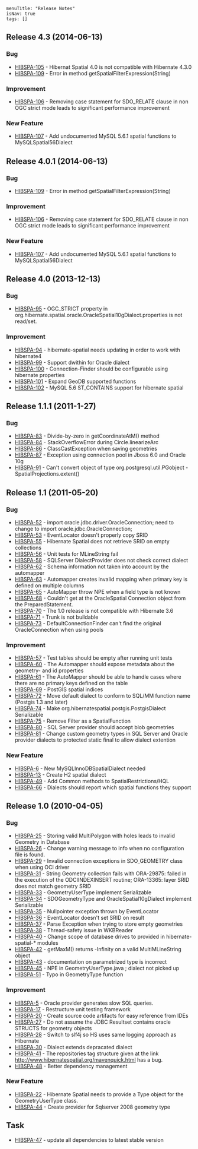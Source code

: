 ```
menuTitle: "Release Notes"
isNav: true
tags: []
```

## Release 4.3 (2014-06-13)
### Bug
* [HIBSPA-105](http://www.hibernatespatial.org/jira/browse/HIBSPA-105) - Hibernat Spatial 4.0 is not compatible with Hibernate 4.3.0
* [HIBSPA-109](http://www.hibernatespatial.org/jira/browse/HIBSPA-109) - Error in method getSpatialFilterExpression(String)

### Improvement
* [HIBSPA-106](http://www.hibernatespatial.org/jira/browse/HIBSPA-106) - Removing case statement for SDO_RELATE clause in non OGC strict mode leads to significant performance improvement

### New Feature
* [HIBSPA-107](http://www.hibernatespatial.org/jira/browse/HIBSPA-107) - Add undocumented MySQL 5.6.1 spatial functions to MySQLSpatial56Dialect



## Release 4.0.1 (2014-06-13)

### Bug
* [HIBSPA-109](http://www.hibernatespatial.org/jira/browse/HIBSPA-109) - Error in method getSpatialFilterExpression(String)

### Improvement
* [HIBSPA-106](http://www.hibernatespatial.org/jira/browse/HIBSPA-106) - Removing case statement for SDO_RELATE clause in non OGC strict mode leads to significant performance improvement

### New Feature
* [HIBSPA-107](http://www.hibernatespatial.org/jira/browse/HIBSPA-107) - Add undocumented MySQL 5.6.1 spatial functions to MySQLSpatial56Dialect


## Release 4.0 (2013-12-13)

### Bug

* [HIBSPA-95](http://www.hibernatespatial.org/jira/browse/HIBSPA-95) - OGC_STRICT property in org.hibernate.spatial.oracle.OracleSpatial10gDialect.properties is not read/set.

### Improvement

* [HIBSPA-94](http://www.hibernatespatial.org/jira/browse/HIBSPA-94) - hibernate-spatial needs updating in order to work with hibernate4
* [HIBSPA-99](http://www.hibernatespatial.org/jira/browse/HIBSPA-99) - Support dwithin for Oracle dialect
* [HIBSPA-100](http://www.hibernatespatial.org/jira/browse/HIBSPA-100) - Connection-Finder should be configurable using hibernate properties
* [HIBSPA-101](http://www.hibernatespatial.org/jira/browse/HIBSPA-101) - Expand GeoDB supported functions
* [HIBSPA-102](http://www.hibernatespatial.org/jira/browse/HIBSPA-102) - MySQL 5.6 ST_CONTAINS support for hibernate spatial


## Release 1.1.1 (2011-1-27)

### Bug

* [HIBSPA-83](http://www.hibernatespatial.org/jira/browse/HIBSPA-83) - Divide-by-zero in getCoordinateAtM() method
* [HIBSPA-84](http://www.hibernatespatial.org/jira/browse/HIBSPA-84) - StackOverflowError during Circle.linearizeArc
* [HIBSPA-86](http://www.hibernatespatial.org/jira/browse/HIBSPA-86) - ClassCastException when saving geometries
* [HIBSPA-87](http://www.hibernatespatial.org/jira/browse/HIBSPA-87) - Exception using connection pool in Jboss 6.0 and Oracle 10g
* [HIBSPA-91](http://www.hibernatespatial.org/jira/browse/HIBSPA-91) - Can't convert object of type org.postgresql.util.PGobject - SpatialProjections.extent()

## Release 1.1 (2011-05-20)

### Bug

* [HIBSPA-52](http://www.hibernatespatial.org/jira/browse/HIBSPA-52) - import oracle.jdbc.driver.OracleConnection; need to change to import oracle.jdbc.OracleConnection;
* [HIBSPA-53](http://www.hibernatespatial.org/jira/browse/HIBSPA-53) - EventLocator doesn't properly copy SRID
* [HIBSPA-55](http://www.hibernatespatial.org/jira/browse/HIBSPA-55) - Hibernate Spatial does not retrieve SRID on empty collections
* [HIBSPA-56](http://www.hibernatespatial.org/jira/browse/HIBSPA-56) - Unit tests for MLineString fail
* [HIBSPA-58](http://www.hibernatespatial.org/jira/browse/HIBSPA-58) - SQLServer DialectProvider does not check correct dialect
* [HIBSPA-62](http://www.hibernatespatial.org/jira/browse/HIBSPA-62) - Schema information not taken into account by the automapper
* [HIBSPA-63](http://www.hibernatespatial.org/jira/browse/HIBSPA-63) - Automapper creates invalid mapping when primary key is defined on multiple columns
* [HIBSPA-65](http://www.hibernatespatial.org/jira/browse/HIBSPA-65) - AutoMapper throw NPE when a field type is not known
* [HIBSPA-68](http://www.hibernatespatial.org/jira/browse/HIBSPA-68) - Couldn't get at the OracleSpatial Connection object from the PreparedStatement.
* [HIBSPA-70](http://www.hibernatespatial.org/jira/browse/HIBSPA-70) - The 1.0 release is not compatible with Hibernate 3.6
* [HIBSPA-71](http://www.hibernatespatial.org/jira/browse/HIBSPA-71) - Trunk is not buildable
* [HIBSPA-73](http://www.hibernatespatial.org/jira/browse/HIBSPA-73) - DefaultConnectionFinder can't find the original OracleConnection when using pools

### Improvement

* [HIBSPA-57](http://www.hibernatespatial.org/jira/browse/HIBSPA-57) - Test tables should be empty after running unit tests
* [HIBSPA-60](http://www.hibernatespatial.org/jira/browse/HIBSPA-60) - The Automapper should expose metadata about the geometry- and id properties
* [HIBSPA-61](http://www.hibernatespatial.org/jira/browse/HIBSPA-61) - The AutoMapper should be able to handle cases where there are no primary keys defined on the table
* [HIBSPA-69](http://www.hibernatespatial.org/jira/browse/HIBSPA-69) - PostGIS spatial indices
* [HIBSPA-72](http://www.hibernatespatial.org/jira/browse/HIBSPA-72) - Move default dialect to conform to SQL/MM function name (Postgis 1.3 and later)
* [HIBSPA-74](http://www.hibernatespatial.org/jira/browse/HIBSPA-74) - Make org.hibernatespatial.postgis.PostgisDialect Serializable
* [HIBSPA-75](http://www.hibernatespatial.org/jira/browse/HIBSPA-75) - Remove Filter as a SpatialFunction
* [HIBSPA-80](http://www.hibernatespatial.org/jira/browse/HIBSPA-80) - SQL Server provider should accept blob geometries
* [HIBSPA-81](http://www.hibernatespatial.org/jira/browse/HIBSPA-81) - Change custom geometry types in SQL Server and Oracle provider dialects to protected static final to allow dialect extention

### New Feature

* [HIBSPA-6](http://www.hibernatespatial.org/jira/browse/HIBSPA-6) - New MySQLInnoDBSpatialDialect needed
* [HIBSPA-13](http://www.hibernatespatial.org/jira/browse/HIBSPA-13) - Create H2 spatial dialect
* [HIBSPA-49](http://www.hibernatespatial.org/jira/browse/HIBSPA-49) - Add Common methods to SpatialRestrictions/HQL
* [HIBSPA-66](http://www.hibernatespatial.org/jira/browse/HIBSPA-66) - Dialects should report which spatial functions they support

## Release 1.0 (2010-04-05)

### Bug

* [HIBSPA-25](http://www.hibernatespatial.org/jira/browse/HIBSPA-25) - Storing valid MultiPolygon with holes leads to invalid Geometry in Database
* [HIBSPA-26](http://www.hibernatespatial.org/jira/browse/HIBSPA-26) - Change warning message to info when no configuration file is found.
* [HIBSPA-29](http://www.hibernatespatial.org/jira/browse/HIBSPA-29) - Invalid connection exceptions in SDO_GEOMETRY class when using OCI driver
* [HIBSPA-31](http://www.hibernatespatial.org/jira/browse/HIBSPA-31) - String Geometry collection fails with ORA-29875: failed in the execution of the ODCIINDEXINSERT routine; ORA-13365: layer SRID does not match geometry SRID
* [HIBSPA-33](http://www.hibernatespatial.org/jira/browse/HIBSPA-33) - GeometryUserType implement Serializable
* [HIBSPA-34](http://www.hibernatespatial.org/jira/browse/HIBSPA-34) - SDOGeometryType and OracleSpatial10gDialect implement Serializable
* [HIBSPA-35](http://www.hibernatespatial.org/jira/browse/HIBSPA-35) - Nullpointer exception thrown by EventLocator
* [HIBSPA-36](http://www.hibernatespatial.org/jira/browse/HIBSPA-36) - EventLocator doesn't set SRID on result
* [HIBSPA-37](http://www.hibernatespatial.org/jira/browse/HIBSPA-37) - Parse Exception when trying to store empty geometries
* [HIBSPA-38](http://www.hibernatespatial.org/jira/browse/HIBSPA-38) - Thread-safety issue in WKBReader
* [HIBSPA-40](http://www.hibernatespatial.org/jira/browse/HIBSPA-40) - Change scope of database drives to provided in hibernate-spatial-* modules
* [HIBSPA-42](http://www.hibernatespatial.org/jira/browse/HIBSPA-42) - getMaxM() returns -Infinity on a valid MultiMLineString object
* [HIBSPA-43](http://www.hibernatespatial.org/jira/browse/HIBSPA-43) - documentation on parametrized type is incorrect
* [HIBSPA-45](http://www.hibernatespatial.org/jira/browse/HIBSPA-45) - NPE in GeometryUserType.java ; dialect not picked up
* [HIBSPA-51](http://www.hibernatespatial.org/jira/browse/HIBSPA-51) - Typo in GeometryType function

### Improvement

* [HIBSPA-5](http://www.hibernatespatial.org/jira/browse/HIBSPA-5) - Oracle provider generates slow SQL queries.
* [HIBSPA-17](http://www.hibernatespatial.org/jira/browse/HIBSPA-17) - Restructure unit testing framework
* [HIBSPA-20](http://www.hibernatespatial.org/jira/browse/HIBSPA-20) - Create source code artifacts for easy reference from IDEs
* [HIBSPA-27](http://www.hibernatespatial.org/jira/browse/HIBSPA-27) - Do not assume the JDBC Resultset contains oracle STRUCTS for geometry objects
* [HIBSPA-28](http://www.hibernatespatial.org/jira/browse/HIBSPA-28) - Switch to slf4j so HS uses same logging approach as Hibernate
* [HIBSPA-30](http://www.hibernatespatial.org/jira/browse/HIBSPA-30) - Dialect extends depracated dialect
* [HIBSPA-41](http://www.hibernatespatial.org/jira/browse/HIBSPA-41) - The repositories tag structure given at the link http://www.hibernatespatial.org/mavenquick.html has a bug.
* [HIBSPA-48](http://www.hibernatespatial.org/jira/browse/HIBSPA-48) - Better dependency management

### New Feature

* [HIBSPA-22](http://www.hibernatespatial.org/jira/browse/HIBSPA-22) - Hibernate Spatial needs to provide a Type object for the GeometryUserType class.
* [HIBSPA-44](http://www.hibernatespatial.org/jira/browse/HIBSPA-44) - Create provider for Sqlserver 2008 geometry type

## Task

* [HIBSPA-47](http://www.hibernatespatial.org/jira/browse/HIBSPA-47) - update all dependencies to latest stable version
